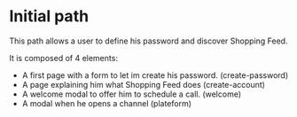 Initial path
===

This path allows a user to define his password and discover Shopping Feed.

It is composed of 4 elements:
- A first page with a form to let im create his password. (create-password)
- A page explaining him what Shopping Feed does (create-account)
- A welcome modal to offer him to schedule a call. (welcome)
- A modal when he opens a channel (plateform)